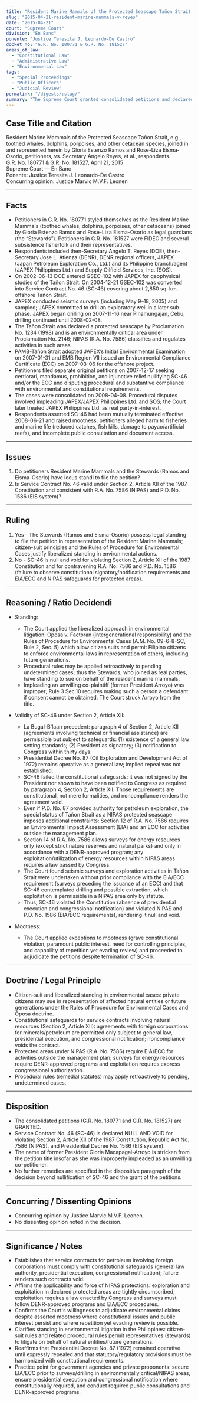 ```yaml
---
title: "Resident Marine Mammals of the Protected Seascape Tañon Strait vs. Angelo Reyes, et al."
slug: "2015-04-21-resident-marine-mammals-v-reyes"
date: "2015-04-21"
court: "Supreme Court"
division: "En Banc"
ponente: "Justice Teresita J. Leonardo-De Castro"
docket_no: "G.R. No. 180771 & G.R. No. 181527"
areas_of_law:
  - "Constitutional Law"
  - "Administrative Law"
  - "Environmental Law"
tags:
  - "Special Proceedings"
  - "Public Officers"
  - "Judicial Review"
permalink: "/digests/:slug/"
summary: "The Supreme Court granted consolidated petitions and declared Service Contract No. 46 null and void for violating Section 2, Article XII of the 1987 Constitution, the NIPAS Act (R.A. No. 7586), and the Environmental Impact Statement system (P.D. No. 1586); it also recognized the stewards' standing to sue on behalf of the resident marine mammals."
---
```


## Case Title and Citation

Resident Marine Mammals of the Protected Seascape Tañon Strait, e.g., toothed whales, dolphins, porpoises, and other cetacean species, joined in and represented herein by Gloria Estenzo Ramos and Rose-Liza Eisma-Osorio, petitioners, vs. Secretary Angelo Reyes, et al., respondents.  
G.R. No. 180771 & G.R. No. 181527, April 21, 2015  
Supreme Court — En Banc  
Ponente: Justice Teresita J. Leonardo-De Castro  
Concurring opinion: Justice Marvic M.V.F. Leonen

---

## Facts

- Petitioners in G.R. No. 180771 styled themselves as the Resident Marine Mammals (toothed whales, dolphins, porpoises, other cetaceans) joined by Gloria Estenzo Ramos and Rose-Liza Eisma-Osorio as legal guardians (the “Stewards”). Petitioners in G.R. No. 181527 were FIDEC and several subsistence fisherfolk and their representatives.
- Respondents included then-Secretary Angelo T. Reyes (DOE), then-Secretary Jose L. Atienza (DENR), DENR regional officers, JAPEX (Japan Petroleum Exploration Co., Ltd.) and its Philippine branch/agent (JAPEX Philippines Ltd.) and Supply Oilfield Services, Inc. (SOS).
- On 2002-06-13 DOE entered GSEC-102 with JAPEX for geophysical studies of the Tañon Strait. On 2004-12-21 GSEC-102 was converted into Service Contract No. 46 (SC-46) covering about 2,850 sq. km. offshore Tañon Strait.
- JAPEX conducted seismic surveys (including May 9–18, 2005) and sampled; JAPEX committed to drill an exploratory well in a later sub-phase. JAPEX began drilling on 2007-11-16 near Pinamungajan, Cebu; drilling continued until 2008-02-08.
- The Tañon Strait was declared a protected seascape by Proclamation No. 1234 (1998) and is an environmentally critical area under Proclamation No. 2146; NIPAS (R.A. No. 7586) classifies and regulates activities in such areas.
- PAMB-Tañon Strait adopted JAPEX’s Initial Environmental Examination on 2007-01-31 and EMB Region VII issued an Environmental Compliance Certificate (ECC) on 2007-03-06 for the offshore project.
- Petitioners filed separate original petitions on 2007-12-17 seeking certiorari, mandamus, prohibition, and injunctive relief nullifying SC-46 and/or the ECC and disputing procedural and substantive compliance with environmental and constitutional requirements.
- The cases were consolidated on 2008-04-08. Procedural disputes involved impleading JAPEX/JAPEX Philippines Ltd. and SOS; the Court later treated JAPEX Philippines Ltd. as real party-in-interest.
- Respondents asserted SC-46 had been mutually terminated effective 2008-06-21 and raised mootness; petitioners alleged harm to fisheries and marine life (reduced catches, fish kills, damage to payao/artificial reefs), and incomplete public consultation and document access.

---

## Issues

1. Do petitioners Resident Marine Mammals and the Stewards (Ramos and Eisma-Osorio) have locus standi to file the petition?  
2. Is Service Contract No. 46 valid under Section 2, Article XII of the 1987 Constitution and consistent with R.A. No. 7586 (NIPAS) and P.D. No. 1586 (EIS system)?

---

## Ruling

1. Yes - The Stewards (Ramos and Eisma-Osorio) possess legal standing to file the petition in representation of the Resident Marine Mammals; citizen-suit principles and the Rules of Procedure for Environmental Cases justify liberalized standing in environmental actions.  
2. No - SC-46 is null and void for violating Section 2, Article XII of the 1987 Constitution and for contravening R.A. No. 7586 and P.D. No. 1586 (failure to observe constitutional signatory/notification requirements and EIA/ECC and NIPAS safeguards for protected areas).

---

## Reasoning / Ratio Decidendi

- Standing:
  - The Court applied the liberalized approach in environmental litigation: Oposa v. Factoran (intergenerational responsibility) and the Rules of Procedure for Environmental Cases (A.M. No. 09-6-8-SC, Rule 2, Sec. 5) which allow citizen suits and permit Filipino citizens to enforce environmental laws in representation of others, including future generations.
  - Procedural rules may be applied retroactively to pending undetermined cases; thus the Stewards, who joined as real parties, have standing to sue on behalf of the resident marine mammals.
  - Impleading an unwilling co-plaintiff (former President Arroyo) was improper; Rule 3 Sec.10 requires making such a person a defendant if consent cannot be obtained. The Court struck Arroyo from the title.

- Validity of SC-46 under Section 2, Article XII:
  - La Bugal-B'laan precedent: paragraph 4 of Section 2, Article XII (agreements involving technical or financial assistance) are permissible but subject to safeguards: (1) existence of a general law setting standards; (2) President as signatory; (3) notification to Congress within thirty days.
  - Presidential Decree No. 87 (Oil Exploration and Development Act of 1972) remains operative as a general law; implied repeal was not established.
  - SC-46 failed the constitutional safeguards: it was not signed by the President nor shown to have been notified to Congress as required by paragraph 4, Section 2, Article XII. Those requirements are constitutional, not mere formalities, and noncompliance renders the agreement void.
  - Even if P.D. No. 87 provided authority for petroleum exploration, the special status of Tañon Strait as a NIPAS protected seascape imposes additional constraints: Section 12 of R.A. No. 7586 requires an Environmental Impact Assessment (EIA) and an ECC for activities outside the management plan.
  - Section 14 of R.A. No. 7586 allows surveys for energy resources only (except strict nature reserves and natural parks) and only in accordance with a DENR-approved program; any exploitation/utilization of energy resources within NIPAS areas requires a law passed by Congress.
  - The Court found seismic surveys and exploration activities in Tañon Strait were undertaken without prior compliance with the EIA/ECC requirement (surveys preceding the issuance of an ECC) and that SC-46 contemplated drilling and possible extraction, which exploitation is permissible in a NIPAS area only by statute.
  - Thus, SC-46 violated the Constitution (absence of presidential execution and congressional notification) and violated NIPAS and P.D. No. 1586 (EIA/ECC requirements), rendering it null and void.

- Mootness:
  - The Court applied exceptions to mootness (grave constitutional violation, paramount public interest, need for controlling principles, and capability of repetition yet evading review) and proceeded to adjudicate the petitions despite termination of SC-46.

---

## Doctrine / Legal Principle

- Citizen-suit and liberalized standing in environmental cases: private citizens may sue in representation of affected natural entities or future generations under the Rules of Procedure for Environmental Cases and Oposa doctrine.
- Constitutional safeguards for service contracts involving natural resources (Section 2, Article XII): agreements with foreign corporations for minerals/petroleum are permitted only subject to general law, presidential execution, and congressional notification; noncompliance voids the contract.
- Protected areas under NIPAS (R.A. No. 7586) require EIA/ECC for activities outside the management plan; surveys for energy resources require DENR-approved programs and exploitation requires express congressional authorization.
- Procedural rules (remedial statutes) may apply retroactively to pending, undetermined cases.

---

## Disposition

- The consolidated petitions (G.R. No. 180771 and G.R. No. 181527) are GRANTED.  
- Service Contract No. 46 (SC-46) is declared NULL AND VOID for violating Section 2, Article XII of the 1987 Constitution, Republic Act No. 7586 (NIPAS), and Presidential Decree No. 1586 (EIS system).  
- The name of former President Gloria Macapagal-Arroyo is stricken from the petition title insofar as she was improperly impleaded as an unwilling co-petitioner.  
- No further remedies are specified in the dispositive paragraph of the decision beyond nullification of SC-46 and the grant of the petitions.

---

## Concurring / Dissenting Opinions

- Concurring opinion by Justice Marvic M.V.F. Leonen.  
- No dissenting opinion noted in the decision.

---

## Significance / Notes

- Establishes that service contracts for petroleum involving foreign corporations must comply with constitutional safeguards (general law authority, presidential execution, congressional notification); failure renders such contracts void.
- Affirms the applicability and force of NIPAS protections: exploration and exploitation in declared protected areas are tightly circumscribed; exploitation requires a law enacted by Congress and surveys must follow DENR-approved programs and EIA/ECC procedures.
- Confirms the Court's willingness to adjudicate environmental claims despite asserted mootness where constitutional issues and public interest persist and where repetition yet evading review is possible.
- Clarifies standing in environmental litigation in the Philippines: citizen-suit rules and related procedural rules permit representatives (stewards) to litigate on behalf of natural entities/future generations.
- Reaffirms that Presidential Decree No. 87 (1972) remained operative until expressly repealed and that statutory/regulatory provisions must be harmonized with constitutional requirements.
- Practice point for government agencies and private proponents: secure EIA/ECC prior to surveys/drilling in environmentally critical/NIPAS areas, ensure presidential execution and congressional notification where constitutionally required, and conduct required public consultations and DENR-approved programs.